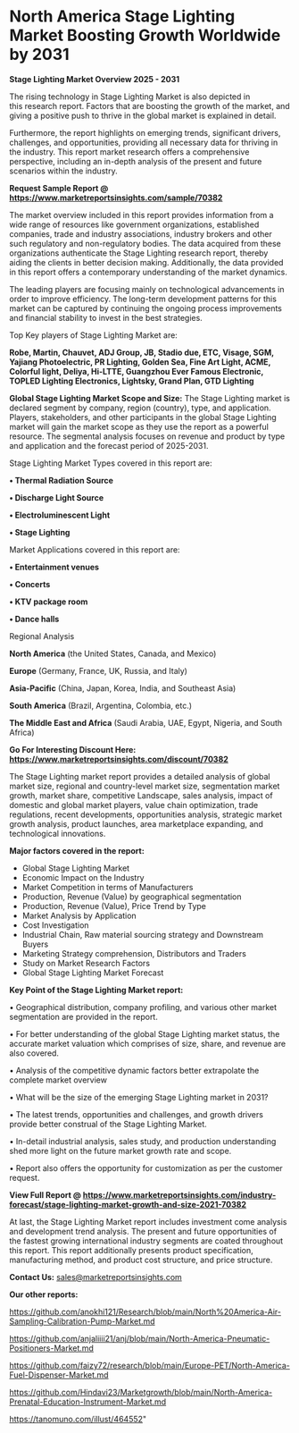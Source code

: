 # North America Stage Lighting Market Boosting Growth Worldwide by 2031

<Strong> Stage Lighting Market Overview 2025 - 2031</strong>

The rising technology in Stage Lighting Market is also depicted in this research report. Factors that are boosting the growth of the market, and giving a positive push to thrive in the global market is explained in detail.

Furthermore, the report highlights on emerging trends, significant drivers, challenges, and opportunities, providing all necessary data for thriving in the industry. This report market research offers a comprehensive perspective, including an in-depth analysis of the present and future scenarios within the industry.

<strong>Request Sample Report @ <a href=https://www.marketreportsinsights.com/sample/70382>https://www.marketreportsinsights.com/sample/70382</a></strong>

The market overview included in this report provides information from a wide range of resources like government organizations, established companies, trade and industry associations, industry brokers and other such regulatory and non-regulatory bodies. The data acquired from these organizations authenticate the Stage Lighting research report, thereby aiding the clients in better decision making. Additionally, the data provided in this report offers a contemporary understanding of the market dynamics.

The leading players are focusing mainly on technological advancements in order to improve efficiency. The long-term development patterns for this market can be captured by continuing the ongoing process improvements and financial stability to invest in the best strategies.

Top Key players of Stage Lighting Market are:

<strong>Robe, Martin, Chauvet, ADJ Group, JB, Stadio due, ETC, Visage, SGM, Yajiang Photoelectric, PR Lighting, Golden Sea, Fine Art Light, ACME, Colorful light, Deliya, Hi-LTTE, Guangzhou Ever Famous Electronic, TOPLED Lighting Electronics, Lightsky, Grand Plan, GTD Lighting</strong>

<strong><b>Global Stage Lighting Market Scope and Size:</b></strong>
The Stage Lighting market is declared segment by company, region (country), type, and application. Players, stakeholders, and other participants in the global Stage Lighting market will gain the market scope as they use the report as a powerful resource. The segmental analysis focuses on revenue and product by type and application and the forecast period of 2025-2031.

Stage Lighting Market Types covered in this report are:

<strong>• Thermal Radiation Source

• Discharge Light Source

• Electroluminescent Light

• Stage Lighting</strong>

Market Applications covered in this report are:

<strong>• Entertainment venues

• Concerts

• KTV package room

• Dance halls</strong> 

Regional Analysis

<strong>North America</strong> (the United States, Canada, and Mexico)

<strong>Europe</strong> (Germany, France, UK, Russia, and Italy)

<strong>Asia-Pacific</strong> (China, Japan, Korea, India, and Southeast Asia)

<strong>South America</strong> (Brazil, Argentina, Colombia, etc.)

<strong>The Middle East and Africa</strong> (Saudi Arabia, UAE, Egypt, Nigeria, and South Africa)

<strong>Go For Interesting Discount Here: <a href=https://www.marketreportsinsights.com/discount/70382>https://www.marketreportsinsights.com/discount/70382</a></strong>

The Stage Lighting market report provides a detailed analysis of global market size, regional and country-level market size, segmentation market growth, market share, competitive Landscape, sales analysis, impact of domestic and global market players, value chain optimization, trade regulations, recent developments, opportunities analysis, strategic market growth analysis, product launches, area marketplace expanding, and technological innovations.

<strong><b>Major factors covered in the report:</b></strong>
<ul>
  <li>Global Stage Lighting Market </li>
  <li>Economic Impact on the Industry</li>
  <li>Market Competition in terms of Manufacturers</li>
  <li>Production, Revenue (Value) by geographical segmentation</li>
  <li>Production, Revenue (Value), Price Trend by Type</li>
  <li>Market Analysis by Application</li>
  <li>Cost Investigation</li>
  <li>Industrial Chain, Raw material sourcing strategy and Downstream Buyers</li>
  <li>Marketing Strategy comprehension, Distributors and Traders</li>
  <li>Study on Market Research Factors</li>
  <li>Global Stage Lighting Market Forecast</li>
</ul>

<strong><b>Key Point of the Stage Lighting Market report:</b></strong>

• Geographical distribution, company profiling, and various other market segmentation are provided in the report.

• For better understanding of the global Stage Lighting market status, the accurate market valuation which comprises of size, share, and revenue are also covered.

• Analysis of the competitive dynamic factors better extrapolate the complete market overview

• What will be the size of the emerging Stage Lighting market in 2031?

• The latest trends, opportunities and challenges, and growth drivers provide better construal of the Stage Lighting Market.

• In-detail industrial analysis, sales study, and production understanding shed more light on the future market growth rate and scope.

• Report also offers the opportunity for customization as per the customer request.

<strong><b>View Full Report @ <a href=https://www.marketreportsinsights.com/industry-forecast/stage-lighting-market-growth-and-size-2021-70382>https://www.marketreportsinsights.com/industry-forecast/stage-lighting-market-growth-and-size-2021-70382</a></b></strong>


At last, the Stage Lighting Market report includes investment come analysis and development trend analysis. The present and future opportunities of the fastest growing international industry segments are coated throughout this report. This report additionally presents product specification, manufacturing method, and product cost structure, and price structure.

<strong>Contact Us:</strong>
sales@marketreportsinsights.com

<strong>Our other reports:</strong>

<a href=https://github.com/anokhi121/Research/blob/main/North%20America-Air-Sampling-Calibration-Pump-Market.md>https://github.com/anokhi121/Research/blob/main/North%20America-Air-Sampling-Calibration-Pump-Market.md</a>

<a href=https://github.com/anjaliiii21/anj/blob/main/North-America-Pneumatic-Positioners-Market.md>https://github.com/anjaliiii21/anj/blob/main/North-America-Pneumatic-Positioners-Market.md</a>

<a href=https://github.com/faizy72/research/blob/main/Europe-PET/North-America-Fuel-Dispenser-Market.md>https://github.com/faizy72/research/blob/main/Europe-PET/North-America-Fuel-Dispenser-Market.md</a>

<a href=https://github.com/Hindavi23/Marketgrowth/blob/main/North-America-Prenatal-Education-Instrument-Market.md>https://github.com/Hindavi23/Marketgrowth/blob/main/North-America-Prenatal-Education-Instrument-Market.md</a>

<a href=https://tanomuno.com/illust/464552>https://tanomuno.com/illust/464552</a>"
